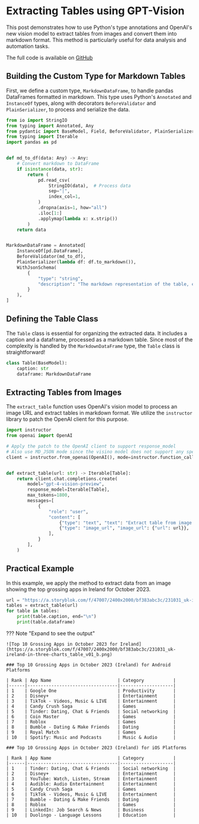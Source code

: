 # Extracting Tables using GPT-Vision

This post demonstrates how to use Python's type annotations and OpenAI's new vision model to extract tables from images and convert them into markdown format. This method is particularly useful for data analysis and automation tasks.

The full code is available on [GitHub](https://github.com/jxnl/instructor/blob/main/examples/vision/run_table.py)

## Building the Custom Type for Markdown Tables

First, we define a custom type, `MarkdownDataFrame`, to handle pandas DataFrames formatted in markdown. This type uses Python's `Annotated` and `InstanceOf` types, along with decorators `BeforeValidator` and `PlainSerializer`, to process and serialize the data.

```python
from io import StringIO
from typing import Annotated, Any
from pydantic import BaseModel, Field, BeforeValidator, PlainSerializer, InstanceOf, WithJsonSchema
from typing import Iterable
import pandas as pd


def md_to_df(data: Any) -> Any:
    # Convert markdown to DataFrame
    if isinstance(data, str):
        return (
            pd.read_csv(
                StringIO(data),  # Process data
                sep="|",
                index_col=1,
            )
            .dropna(axis=1, how="all")
            .iloc[1:]
            .applymap(lambda x: x.strip())
        )
    return data


MarkdownDataFrame = Annotated[
    InstanceOf[pd.DataFrame],
    BeforeValidator(md_to_df),
    PlainSerializer(lambda df: df.to_markdown()),
    WithJsonSchema(
        {
            "type": "string",
            "description": "The markdown representation of the table, each one should be tidy, do not try to join tables that should be seperate",
        }
    ),
]
```

## Defining the Table Class

The `Table` class is essential for organizing the extracted data. It includes a caption and a dataframe, processed as a markdown table. Since most of the complexity is handled by the `MarkdownDataFrame` type, the `Table` class is straightforward!

```python
class Table(BaseModel):
    caption: str
    dataframe: MarkdownDataFrame
```

## Extracting Tables from Images

The `extract_table` function uses OpenAI's vision model to process an image URL and extract tables in markdown format. We utilize the `instructor` library to patch the OpenAI client for this purpose.

```python
import instructor
from openai import OpenAI

# Apply the patch to the OpenAI client to support response_model
# Also use MD_JSON mode since the visino model does not support any special structured output mode
client = instructor.from_openai(OpenAI(), mode=instructor.function_calls.Mode.MD_JSON)


def extract_table(url: str) -> Iterable[Table]:
    return client.chat.completions.create(
        model="gpt-4-vision-preview",
        response_model=Iterable[Table],
        max_tokens=1800,
        messages=[
            {
                "role": "user",
                "content": [
                    {"type": "text", "text": "Extract table from image."},
                    {"type": "image_url", "image_url": {"url": url}},
                ],
            }
        ],
    )
```

## Practical Example

In this example, we apply the method to extract data from an image showing the top grossing apps in Ireland for October 2023.

```python
url = "https://a.storyblok.com/f/47007/2400x2000/bf383abc3c/231031_uk-ireland-in-three-charts_table_v01_b.png"
tables = extract_table(url)
for table in tables:
    print(table.caption, end="\n")
    print(table.dataframe)
```

??? Note "Expand to see the output"

    ![Top 10 Grossing Apps in October 2023 for Ireland](https://a.storyblok.com/f/47007/2400x2000/bf383abc3c/231031_uk-ireland-in-three-charts_table_v01_b.png)

    ### Top 10 Grossing Apps in October 2023 (Ireland) for Android Platforms

    | Rank | App Name                         | Category           |
    |------|----------------------------------|--------------------|
    | 1    | Google One                       | Productivity       |
    | 2    | Disney+                          | Entertainment      |
    | 3    | TikTok - Videos, Music & LIVE    | Entertainment      |
    | 4    | Candy Crush Saga                 | Games              |
    | 5    | Tinder: Dating, Chat & Friends   | Social networking  |
    | 6    | Coin Master                      | Games              |
    | 7    | Roblox                           | Games              |
    | 8    | Bumble - Dating & Make Friends   | Dating             |
    | 9    | Royal Match                      | Games              |
    | 10   | Spotify: Music and Podcasts      | Music & Audio      |

    ### Top 10 Grossing Apps in October 2023 (Ireland) for iOS Platforms

    | Rank | App Name                         | Category           |
    |------|----------------------------------|--------------------|
    | 1    | Tinder: Dating, Chat & Friends   | Social networking  |
    | 2    | Disney+                          | Entertainment      |
    | 3    | YouTube: Watch, Listen, Stream   | Entertainment      |
    | 4    | Audible: Audio Entertainment     | Entertainment      |
    | 5    | Candy Crush Saga                 | Games              |
    | 6    | TikTok - Videos, Music & LIVE    | Entertainment      |
    | 7    | Bumble - Dating & Make Friends   | Dating             |
    | 8    | Roblox                           | Games              |
    | 9    | LinkedIn: Job Search & News      | Business           |
    | 10   | Duolingo - Language Lessons      | Education          |
